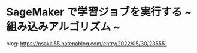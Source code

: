 # SageMaker で学習ジョブを実行する ~ 組み込みアルゴリズム ~
blog: https://nsakki55.hatenablog.com/entry/2022/05/30/235551
